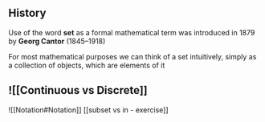 ## History
Use of the word **set** as a formal mathematical term was introduced in 1879 by **Georg Cantor** (1845–1918)

For most mathematical purposes we can think of a set intuitively, simply as a collection of objects, which are elements of it
## ![[Continuous vs Discrete]]
![[Notation#Notation]]
[[subset vs in - exercise]]